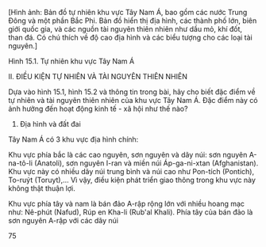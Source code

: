 [Hình ảnh: Bản đồ tự nhiên khu vực Tây Nam Á, bao gồm các nước Trung Đông và một phần Bắc Phi. Bản đồ hiển thị địa hình, các thành phố lớn, biên giới quốc gia, và các nguồn tài nguyên thiên nhiên như dầu mỏ, khí đốt, than đá. Có chú thích về độ cao địa hình và các biểu tượng cho các loại tài nguyên.]

Hình 15.1. Tự nhiên khu vực Tây Nam Á

II. ĐIỀU KIỆN TỰ NHIÊN VÀ TÀI NGUYÊN THIÊN NHIÊN

Dựa vào hình 15.1, hình 15.2 và thông tin trong bài, hãy cho biết đặc điểm về tự nhiên và tài nguyên thiên nhiên của khu vực Tây Nam Á. Đặc điểm này có ảnh hưởng đến hoạt động kinh tế - xã hội như thế nào?

1. Địa hình và đất đai

Tây Nam Á có 3 khu vực địa hình chính:

Khu vực phía bắc là các cao nguyên, sơn nguyên và dãy núi: sơn nguyên A-na-tô-li (Anatoli), sơn nguyên I-ran và miền núi Áp-ga-ni-xtan (Afghanistan). Khu vực này có nhiều dãy núi trung bình và núi cao như Pon-tích (Pontich), To-ruýt (Toruyt),... Vì vậy, điều kiện phát triển giao thông trong khu vực này không thật thuận lợi.

Khu vực phía tây và nam là bán đảo A-rập rộng lớn với nhiều hoang mạc như: Nê-phút (Nafud), Rúp en Kha-li (Rub'al Khali). Phía tây của bán đảo là sơn nguyên A-rập với các dãy núi

75